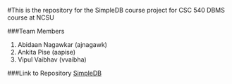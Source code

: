 #This is the repository for the SimpleDB course project for CSC 540 DBMS course at NCSU

###Team Members
1. Abidaan Nagawkar (ajnagawk)
2. Ankita Pise (aapise)
3. Vipul Vaibhav (vvaibha)

###Link to Repository
[SimpleDB](https://github.com/abidaan/CSC540-SimpleDB)
